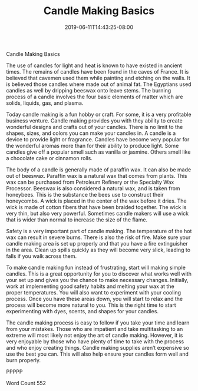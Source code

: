 ﻿---
title: "Candle Making Basics"
date: 2019-06-11T14:43:25-08:00
description: "Candle Making txt Tips for Web Success"
featured_image: "/images/Candle Making txt.jpg"
tags: ["Candle Making txt"]
---

Candle Making Basics

The use of candles for light and heat is known to have existed in ancient times. The remains of candles have been found in the caves of France. It is believed that cavemen used them while painting and etching on the walls. It is believed those candles where made out of animal fat. The Egyptians used candles as well by dripping beeswax onto leave stems. The burning process of a candle involves the four basic elements of matter which are solids, liquids, gas, and plasma. 

Today candle making is a fun hobby or craft. For some, it is a very profitable business venture. Candle making provides you with they ability to create wonderful designs and crafts out of your candles. There is no limit to the shapes, sizes, and colors you can make your candles in. A candle is a device to provide light or fragrance. Candles have become very popular for the wonderful aromas more than for their ability to produce light. Some candles give off a popular smell such as vanilla or jasmine. Others smell like a chocolate cake or cinnamon rolls. 

The body of a candle is generally made of paraffin wax. It can also be made out of beeswax. Paraffin wax is a natural wax that comes from plants. This wax can be purchased from Petroleum Refinery or the Specialty Wax Processor. Beeswax is also considered a natural wax, and is taken from honeybees. This is the substance the bees use to construct their honeycombs. A wick is placed in the center of the wax before it dries. The wick is made of cotton fibers that have been braided together. The wick is very thin, but also very powerful. Sometimes candle makers will use a wick that is wider than normal to increase the size of the flame. 

Safety is a very important part of candle making. The temperature of the hot wax can result in severe burns. There is also the risk of fire. Make sure your candle making area is set up properly and that you have a fire extinguisher in the area. Clean up spills quickly as they will become very slick, leading to falls if you walk across them. 

To make candle making fun instead of frustrating, start will making simple candles. This is a great opportunity for you to discover what works well with your set up and gives you the chance to make necessary changes. Initially, work at implementing good safety habits and melting your wax at the proper temperatures. You will also want to experiment with your cooling process. Once you have these areas down, you will start to relax and the process will become more natural to you. This is the right time to start experimenting with dyes, scents, and shapes for your candles. 

The candle making process is easy to follow if you take your time and learn from your mistakes. Those who are impatient and take multitasking to an extreme will most likely not enjoy the art of candle making. However, it is very enjoyable by those who have plenty of time to take with the process and who enjoy creating things. Candle making supplies aren’t expensive so use the best you can. This will also help ensure your candles form well and burn properly. 

PPPPP

Word Count 552




